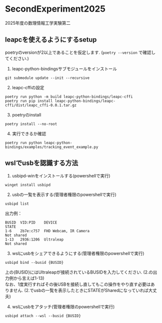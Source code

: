 # SecondExperiment2025
2025年度の数理情報工学実験第二  

## leapcを使えるようにするsetup
poetryのversionが2以上であることを仮定します. (`poetry --version` で確認してください.)

1. leapc-python-bindingsサブモジュールをインストール
```
git submodule update --init --recursive
```

2. leapc-cffiの設定
```
poetry run python -m build leapc-python-bindings/leapc-cffi
poetry run pip install leapc-python-bindings/leapc-cffi/dist/leapc_cffi-0.0.1.tar.gz
```

3. poetryのinstall
```
poetry install --no-root
```

4. 実行できるか確認
```
poetry run python leapc-python-bindings/examples/tracking_event_example.py
```

## wslでusbを認識する方法
1. usbipd-winをインストールする(powershellで実行)  
```
winget install usbipd
```
2. usbの一覧を表示する(管理者権限のpowershellで実行)  
```
usbipd list
```
出力例：
```
BUSID  VID:PID    DEVICE                                                        STATE
1-6    2b7e:c757  FHD Webcam, IR Camera                                         Not shared
1-13   2936:1206  Ultraleap                                                     Not shared
```  
3. wslにusbをシェアできるようにする(管理者権限のpowershellで実行)  
```
usbipd bind --busid {BUSID}
```
上の{BUSID}にはUltraleapが接続されているBUSIDを入力してください. (2.の出力例から言えば1-13)  
なお、1度実行すればその後USBを接続し直してもこの操作をやり直す必要はありません. (2.でusbの一覧を表示したときにSTATEがSharedになっていれば大丈夫)

4. wslにusbをアタッチ(管理者権限のpowershellで実行)  
```
usbipd attach --wsl --busid {BUSID}
```
